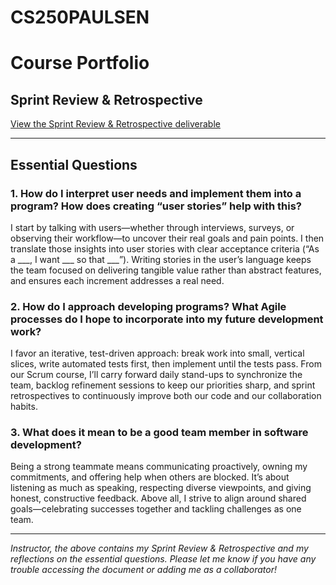 # CS250PAULSEN
# Course Portfolio

## Sprint Review & Retrospective
[View the Sprint Review & Retrospective deliverable](https://github.com/your-username/your-repo/blob/main/SprintReview-Retrospective.pdf)

---

## Essential Questions

### 1. How do I interpret user needs and implement them into a program? How does creating “user stories” help with this?  
I start by talking with users—whether through interviews, surveys, or observing their workflow—to uncover their real goals and pain points. I then translate those insights into user stories with clear acceptance criteria (“As a ___, I want ___ so that ___”). Writing stories in the user’s language keeps the team focused on delivering tangible value rather than abstract features, and ensures each increment addresses a real need.

### 2. How do I approach developing programs? What Agile processes do I hope to incorporate into my future development work?  
I favor an iterative, test-driven approach: break work into small, vertical slices, write automated tests first, then implement until the tests pass. From our Scrum course, I’ll carry forward daily stand-ups to synchronize the team, backlog refinement sessions to keep our priorities sharp, and sprint retrospectives to continuously improve both our code and our collaboration habits.

### 3. What does it mean to be a good team member in software development?  
Being a strong teammate means communicating proactively, owning my commitments, and offering help when others are blocked. It’s about listening as much as speaking, respecting diverse viewpoints, and giving honest, constructive feedback. Above all, I strive to align around shared goals—celebrating successes together and tackling challenges as one team.

---

*Instructor, the above contains my Sprint Review & Retrospective and my reflections on the essential questions. Please let me know if you have any trouble accessing the document or adding me as a collaborator!*
